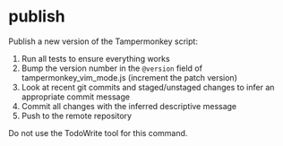 # publish

Publish a new version of the Tampermonkey script:

1. Run all tests to ensure everything works
2. Bump the version number in the `@version` field of tampermonkey_vim_mode.js (increment the patch version)
3. Look at recent git commits and staged/unstaged changes to infer an appropriate commit message
4. Commit all changes with the inferred descriptive message
5. Push to the remote repository

Do not use the TodoWrite tool for this command.
